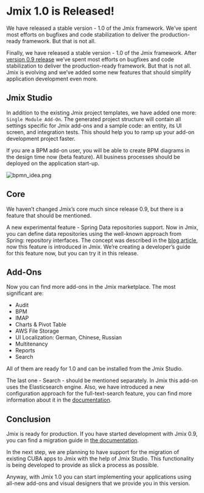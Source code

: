 # Jmix 1.0 is Released!

 We have released a stable version - 1.0 of the Jmix framework. We’ve spent most efforts on bugfixes and code stabilization to deliver the production-ready framework. But that is not all. 

 Finally, we have released a stable version - 1.0 of the Jmix framework. After [version 0.9 release](https://www.jmix.io/blog/announcing-jmix-0.9-pre-release-version/) we’ve spent most efforts on bugfixes and code stabilization to deliver the production-ready framework. But that is not all. Jmix is evolving and we’ve added some new features that should simplify application development even more.

## Jmix Studio

In addition to the existing Jmix project templates, we have added one more: `Single Module Add-On`. The generated project structure will contain all settings specific for Jmix add-ons and a sample code: an entity, its UI screen, and integration tests. This should help you to ramp up your add-on development project faster.

If you are a BPM add-on user, you will be able to create BPM diagrams in the design time now (beta feature). All business processes should be deployed on the application start-up. 

![bpmn_idea.png]({{strapiUrl}}/uploads/bpmn_idea_c107e47b25.png)


## Core

We haven’t changed Jmix’s core much since release 0.9, but there is a feature that should be mentioned. 

A new experimental feature - Spring Data repositories support. Now in Jmix, you can define data repositories using the well-known approach from Spring: repository interfaces. The concept was described in the [blog article](https://www.cuba-platform.com/blog/spring-query-interfaces-in-cuba/), now this feature is introduced in Jmix. We’re creating a developer’s guide for this feature now, but you can try it in this release.

## Add-Ons

Now you can find more add-ons in the Jmix marketplace. The most significant are:

* Audit
* BPM
* IMAP
* Charts & Pivot Table
* AWS File Storage
* UI Localization: German, Chinese, Russian
* Multitenancy
* Reports
* Search

All of them are ready for 1.0 and can be installed from the Jmix Studio. 

The last one - Search - should be mentioned separately. In Jmix this add-on uses the Elasticsearch engine. Also, we have introduced a new configuration approach for the full-text-search feature, you can find more information about it in the [documentation](https://docs.jmix.io/jmix/1.0/search/index.html).

## Conclusion

Jmix is ready for production. If you have started development with Jmix 0.9, you can find a migration guide in [the documentation](https://docs.jmix.io/jmix/1.0/whats-new/#upgrade-from-0.9). 

In the next step, we are planning to have support for the migration of existing CUBA apps to Jmix with the help of Jmix Studio. This functionality is being developed to provide as slick a process as possible.

Anyway, with Jmix 1.0 you can start implementing your applications using all-new add-ons and visual designers that we provide you in this version. 

